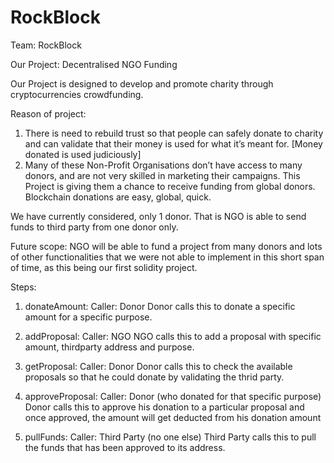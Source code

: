 # RockBlock



Team: RockBlock

Our Project: Decentralised NGO Funding

Our Project is designed to develop and promote charity through cryptocurrencies crowdfunding. 

Reason of project:


1)	There is need to rebuild trust so that people can safely donate to charity and can validate that their money is used for what it’s meant for. [Money donated is used judiciously]
2)	Many of these Non-Profit Organisations don’t have access to many donors, and are not very skilled in marketing their campaigns. This Project is giving them a chance to receive funding from global donors.
Blockchain donations are easy, global, quick.

We have currently considered, only 1 donor. That is NGO is able to send funds to third party from one donor only.

Future scope: NGO will be able to fund a project from many donors and lots of other functionalities that we were not able to implement 
in this short span of time, as this being our first solidity project.


Steps:

1) donateAmount: 
  Caller: Donor
    Donor calls this to donate a specific amount for a specific purpose.
    
2) addProposal: 
  Caller: NGO
    NGO calls this to add a proposal with specific amount, thirdparty address and purpose.
    
3) getProposal: 
  Caller: Donor 
    Donor calls this to check the available proposals so that he could donate by validating the thrid party.
    
4) approveProposal: 
  Caller: Donor (who donated for that specific purpose)
    Donor calls this to approve his donation to a particular proposal and once approved, the amount will get deducted from his donation amount
   
 5) pullFunds: 
  Caller: Third Party (no one else)
    Third Party calls this to pull the funds that has been approved to its address.
    
